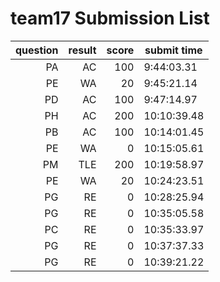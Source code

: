 # team17 Submission List
question | result | score | submit time
----:|----:|-----:|-----
PA | AC | 100 |  9:44:03.31 
PE | WA | 20 |  9:45:21.14 
PD | AC | 100 |  9:47:14.97 
PH | AC | 200 | 10:10:39.48 
PB | AC | 100 | 10:14:01.45 
PE | WA | 0 | 10:15:05.61 
PM | TLE | 200 | 10:19:58.97 
PE | WA | 20 | 10:24:23.51 
PG | RE | 0 | 10:28:25.94 
PG | RE | 0 | 10:35:05.58 
PC | RE | 0 | 10:35:33.97 
PG | RE | 0 | 10:37:37.33 
PG | RE | 0 | 10:39:21.22 
